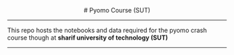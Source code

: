 <div align=center># Pyomo Course (SUT)</div>
<hr />
This repo hosts the notebooks and data required for the pyomo crash course though at <b>sharif university of technology (SUT)</b>
<hr />